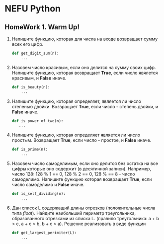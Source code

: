 # NEFU Python
## HomeWork 1. Warm Up!

1. Напишите функцию, которая для числа на входе возвращает сумму всех его цифр.
    ```python
    def get_digit_sum(n):
        ...
    
    ```

2. Назовем число красивым, если оно делится на сумму своих цифр. Напишите функцию,
которая возвращает **True**, если число явялется красивым, и **False** иначе.
    ```python
    def is_beauty(n):
        ...
    
    ```
   
3. Напишите функцию, которая определяет, является ли число степенью двойки. 
Возвращает **True**, если число - степень двойки, и **False** иначе.
    ```python
    def is_power_of_two(n):
       ...
 
    ```

4. Напишите функцию, которая определяет является ли число простым.
Возвращает **True**, если число - простое, и **False** иначе.
    ```python
    def is_prime(n):
        ...
    
    ```

5. Назовем число самоделимым, если оно делится без остатка на все 
цифры которые оно содержит (в десятичной записи). Например, число
128: 128 % 1 == 0, 128 % 2 == 0, 128 % == 8 - число самоделимо. 
Напишите функцию которая возвращает **True**, если число самоделимо 
и **False** иначе.
    ```python
    def is_self_dividing(n):
        ...
    
    ```  

6. Дан список L содержащий длины отрезков (положительные числа типа 
*float*). Найдите наибольший периметр треугольника, образованного 
отрезками из списка L. (правило треугольника: a + b > c, a + c > b, 
b + c > a). Решение реализовать в виде функции 
    ```python
    def get_largest_perimiter(L):
        ...
    
    ```
